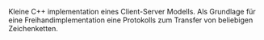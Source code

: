 Kleine C++ implementation eines Client-Server Modells. Als Grundlage für eine Freihandimplementation eine Protokolls zum Transfer von beliebigen Zeichenketten.
